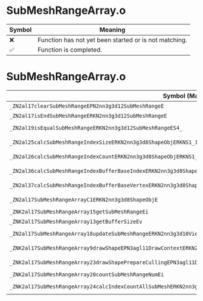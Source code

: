 # SubMeshRangeArray.o
| Symbol | Meaning 
| ------------- | ------------- 
| :x: | Function has not yet been started or is not matching. 
| :white_check_mark: | Function is completed. 


# SubMeshRangeArray.o
| Symbol (Mangled) | Symbol (Demangled) | Decompiled? |
| ------------- |  ------------- | ------------- |
| `_ZN2al17clearSubMeshRangeEPN2nn3g3d12SubMeshRangeE` | `al::clearSubMeshRange(nn::g3d::SubMeshRange *)` | :white_check_mark: |
| `_ZN2al17isEndSubMeshRangeERKN2nn3g3d12SubMeshRangeE` | `al::isEndSubMeshRange(nn::g3d::SubMeshRange const&)` | :white_check_mark: |
| `_ZN2al19isEqualSubMeshRangeERKN2nn3g3d12SubMeshRangeES4_` | `al::isEqualSubMeshRange(nn::g3d::SubMeshRange const&,nn::g3d::SubMeshRange const&)` | :white_check_mark: |
| `_ZN2al25calcSubMeshRangeIndexSizeERKN2nn3g3d8ShapeObjERKNS1_12SubMeshRangeE` | `al::calcSubMeshRangeIndexSize(nn::g3d::ShapeObj const&,nn::g3d::SubMeshRange const&)` | :white_check_mark: |
| `_ZN2al26calcSubMeshRangeIndexCountERKN2nn3g3d8ShapeObjERKNS1_12SubMeshRangeE` | `al::calcSubMeshRangeIndexCount(nn::g3d::ShapeObj const&,nn::g3d::SubMeshRange const&)` | :white_check_mark: |
| `_ZN2al36calcSubMeshRangeIndexBufferBaseIndexERKN2nn3g3d8ShapeObjERKNS1_12SubMeshRangeE` | `al::calcSubMeshRangeIndexBufferBaseIndex(nn::g3d::ShapeObj const&,nn::g3d::SubMeshRange const&)` | :white_check_mark: |
| `_ZN2al37calcSubMeshRangeIndexBufferBaseVertexERKN2nn3g3d8ShapeObjERKNS1_12SubMeshRangeE` | `al::calcSubMeshRangeIndexBufferBaseVertex(nn::g3d::ShapeObj const&,nn::g3d::SubMeshRange const&)` | :white_check_mark: |
| `_ZN2al17SubMeshRangeArrayC1ERKN2nn3g3d8ShapeObjE` | `al::SubMeshRangeArray::SubMeshRangeArray(nn::g3d::ShapeObj const&)` | :white_check_mark: |
| `_ZNK2al17SubMeshRangeArray15getSubMeshRangeEi` | `al::SubMeshRangeArray::getSubMeshRange(int)const` | :white_check_mark: |
| `_ZNK2al17SubMeshRangeArray13getBufferSizeEv` | `al::SubMeshRangeArray::getBufferSize(void)const` | :white_check_mark: |
| `_ZN2al17SubMeshRangeArray18updateSubMeshRangeERKN2nn3g3d10ViewVolumeERKNS2_8ShapeObjEi` | `al::SubMeshRangeArray::updateSubMeshRange(nn::g3d::ViewVolume const&,nn::g3d::ShapeObj const&,int)` | :white_check_mark: |
| `_ZNK2al17SubMeshRangeArray9drawShapeEPN3agl11DrawContextERKN2nn3g3d8ShapeObjE` | `al::SubMeshRangeArray::drawShape(agl::DrawContext *,nn::g3d::ShapeObj const&)const` | :white_check_mark: |
| `_ZNK2al17SubMeshRangeArray23drawShapePrepareCullingEPN3agl11DrawContextERKN2nn3g3d8ShapeObjERKNS_17CulledIndexBufferE` | `al::SubMeshRangeArray::drawShapePrepareCulling(agl::DrawContext *,nn::g3d::ShapeObj const&,al::CulledIndexBuffer const&)const` | :white_check_mark: |
| `_ZNK2al17SubMeshRangeArray20countSubMeshRangeNumEi` | `al::SubMeshRangeArray::countSubMeshRangeNum(int)const` | :white_check_mark: |
| `_ZNK2al17SubMeshRangeArray24calcIndexCountAllSubMeshERKN2nn3g3d8ShapeObjEi` | `al::SubMeshRangeArray::calcIndexCountAllSubMesh(nn::g3d::ShapeObj const&,int)const` | :white_check_mark: |
